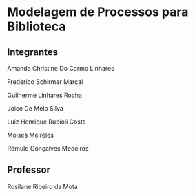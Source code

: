 # Modelagem de Processos para Biblioteca

## Integrantes

Amanda Christine Do Carmo Linhares 

Frederico Schirmer Marçal 

Guilherme Linhares Rocha 

Joice De Melo Silva 

Luiz Henrique Rubioli Costa 

Moises Meireles  

Rômulo Gonçalves Medeiros 

## Professor

Rosilane Ribeiro da Mota

